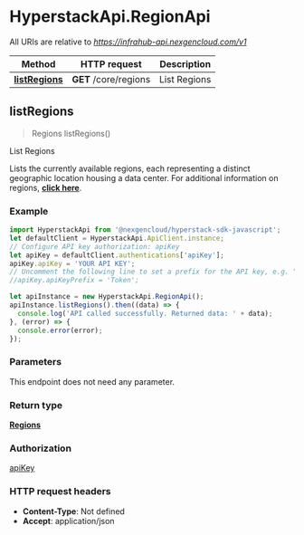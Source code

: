 # HyperstackApi.RegionApi

All URIs are relative to *https://infrahub-api.nexgencloud.com/v1*

Method | HTTP request | Description
------------- | ------------- | -------------
[**listRegions**](RegionApi.md#listRegions) | **GET** /core/regions | List Regions



## listRegions

> Regions listRegions()

List Regions

Lists the currently available regions, each representing a distinct geographic  location housing a data center. For additional information on regions, [**click here**](https://docs.hyperstack.cloud/docs/resource-management/regions).

### Example

```javascript
import HyperstackApi from '@nexgencloud/hyperstack-sdk-javascript';
let defaultClient = HyperstackApi.ApiClient.instance;
// Configure API key authorization: apiKey
let apiKey = defaultClient.authentications['apiKey'];
apiKey.apiKey = 'YOUR API KEY';
// Uncomment the following line to set a prefix for the API key, e.g. "Token" (defaults to null)
//apiKey.apiKeyPrefix = 'Token';

let apiInstance = new HyperstackApi.RegionApi();
apiInstance.listRegions().then((data) => {
  console.log('API called successfully. Returned data: ' + data);
}, (error) => {
  console.error(error);
});

```

### Parameters

This endpoint does not need any parameter.

### Return type

[**Regions**](Regions.md)

### Authorization

[apiKey](../README.md#apiKey)

### HTTP request headers

- **Content-Type**: Not defined
- **Accept**: application/json

